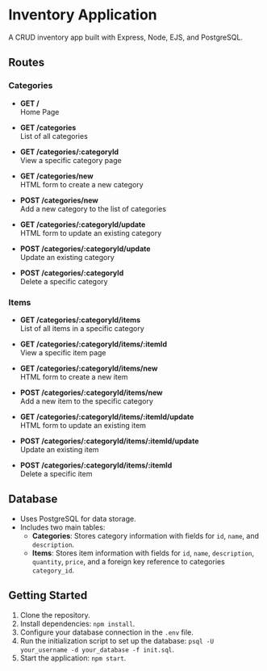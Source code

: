 # Inventory Application

A CRUD inventory app built with Express, Node, EJS, and PostgreSQL.

## Routes

### Categories

- **GET /**  
  Home Page

- **GET /categories**  
  List of all categories

- **GET /categories/:categoryId**  
  View a specific category page

- **GET /categories/new**  
  HTML form to create a new category

- **POST /categories/new**  
  Add a new category to the list of categories

- **GET /categories/:categoryId/update**  
  HTML form to update an existing category

- **POST /categories/:categoryId/update**  
  Update an existing category

- **POST /categories/:categoryId**  
  Delete a specific category

### Items

- **GET /categories/:categoryId/items**  
  List of all items in a specific category

- **GET /categories/:categoryId/items/:itemId**  
  View a specific item page

- **GET /categories/:categoryId/items/new**  
  HTML form to create a new item

- **POST /categories/:categoryId/items/new**  
  Add a new item to the specific category

- **GET /categories/:categoryId/items/:itemId/update**  
  HTML form to update an existing item

- **POST /categories/:categoryId/items/:itemId/update**  
  Update an existing item

- **POST /categories/:categoryId/items/:itemId**  
  Delete a specific item

## Database

- Uses PostgreSQL for data storage.
- Includes two main tables:
  - **Categories**: Stores category information with fields for `id`, `name`, and `description`.
  - **Items**: Stores item information with fields for `id`, `name`, `description`, `quantity`, `price`, and a foreign key reference to categories `category_id`.

## Getting Started

1. Clone the repository.
2. Install dependencies: `npm install`.
3. Configure your database connection in the `.env` file.
4. Run the initialization script to set up the database: `psql -U your_username -d your_database -f init.sql`.
5. Start the application: `npm start`.
